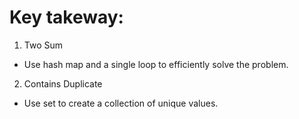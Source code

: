 # Key takeway: 

1. Two Sum

- Use hash map and a single loop to efficiently solve the problem.

2. Contains Duplicate

- Use set to create a collection of unique values.
